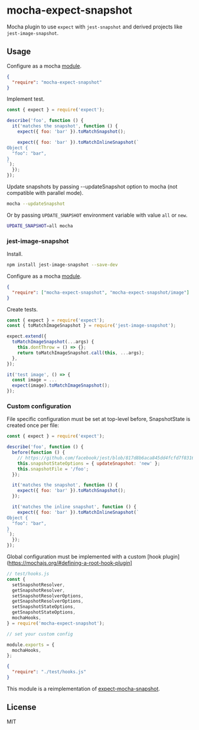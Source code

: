 # mocha-expect-snapshot

Mocha plugin to use `expect` with `jest-snapshot` and derived projects like `jest-image-snapshot`.

## Usage

Configure as a mocha [module](https://mochajs.org/#-require-module-r-module).

```json
{
  "require": "mocha-expect-snapshot"
}
```

Implement test.

```js
const { expect } = require('expect');

describe('foo', function () {
  it('matches the snapshot', function () {
    expect({ foo: 'bar' }).toMatchSnapshot();

    expect({ foo: 'bar' }).toMatchInlineSnapshot(`
Object {
  "foo": "bar",
}
`);
  });
});
```

Update snapshots by passing --updateSnapshot option to mocha (not compatible with parallel mode).

```sh
mocha --updateSnapshot
```

Or by passing `UPDATE_SNAPSHOT` environment variable with value `all` or `new`.

```sh
UPDATE_SNAPSHOT=all mocha
```

### jest-image-snapshot

Install.

```sh
npm install jest-image-snapshot --save-dev
```

Configure as a mocha [module](https://mochajs.org/#-require-module-r-module).

```json
{
  "require": ["mocha-expect-snapshot", "mocha-expect-snapshot/image"]
}
```

Create tests.

```js
const { expect } = require('expect');
const { toMatchImageSnapshot } = require('jest-image-snapshot');

expect.extend({
  toMatchImageSnapshot(...args) {
    this.dontThrow = () => {};
    return toMatchImageSnapshot.call(this, ...args);
  },
});

it('test image', () => {
  const image = ...
  expect(image).toMatchImageSnapshot();
});
```

### Custom configuration

File specific configuration must be set at top-level before, SnapshotState is created once per file:

```js
const { expect } = require('expect');

describe('foo', function () {
  before(function () {
    // https://github.com/facebook/jest/blob/817d8b6aca845dd4fcfd7f8316293e69f3a116c5/packages/jest-snapshot/src/State.ts#L25-L30
    this.snapshotStateOptions = { updateSnapshot: 'new' };
    this.snapshotFile = '/foo';
  });

  it('matches the snapshot', function () {
    expect({ foo: 'bar' }).toMatchSnapshot();
  });

  it('matches the inline snapshot', function () {
    expect({ foo: 'bar' }).toMatchInlineSnapshot(`
Object {
  "foo": "bar",
}
`);
  });
});
```

Global configuration must be implemented with a custom [hook plugin](https://mochajs.org/#defining-a-root-hook-plugin]

```js
// test/hooks.js
const {
  setSnapshotResolver,
  getSnapshotResolver,
  setSnapshotResolverOptions,
  getSnapshotResolverOptions,
  setSnapshotStateOptions,
  getSnapshotStateOptions,
  mochaHooks,
} = require('mocha-expect-snapshot');

// set your custom config

module.exports = {
  mochaHooks,
};
```

```json
{
  "require": "./test/hooks.js"
}
```

This module is a reimplementation of [expect-mocha-snapshot](https://github.com/blogfoster/expect-mocha-snapshot).

## License

MIT
